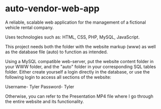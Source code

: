 # auto-vendor-web-app

A reliable, scalable web application for the management of a fictional vehicle rental company.

Uses technologies such as:
  HTML, 
  CSS, 
  PHP, 
  MySQL, 
  JavaScript.

This project needs both the folder with the website markup (www) as well as the database file (auto) to function as intended.

Using a MySQL compatible web-server, put the website content folder in your WWW folder, and the "auto" folder in your
corresponding SQL tables folder. Either create yourself a login directly in the database, or use the following login to
access all sections of the website:

Username- Tyler
Password- Tyler

Otherwise, you can refer to the Presentation MP4 file where I go through the entire website and its functionality.